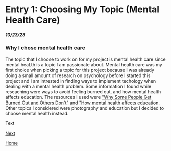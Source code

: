 # Entry 1: Choosing My Topic (Mental Health Care)
##### 10/23/23

### Why I chose mental health care
The topic that I choose to work on for my project is mental health care since mental heaLth is a topic I am passionate about. Mental health care was my first choice when picking a topic for this project because I was already doing a small amount of research on psychology before I started this project and I am intrested in finding ways to implement techology when dealing with a mental health problem. Some information I found while reseaching were ways to avoid feeling burned out, and how mental health affects education. The resources I used were ["Why Some People Get Burned Out and Others Don't"](https://hbr.org/2016/11/why-some-people-get-burned-out-and-others-dont) and ["How mental health affects education](https://shawmind.org/how-mental-health-affects-education/). Other topics I considered were photography and education but I decided to choose mental health instead.

Text

[Next](entry02.md)

[Home](../README.md)
